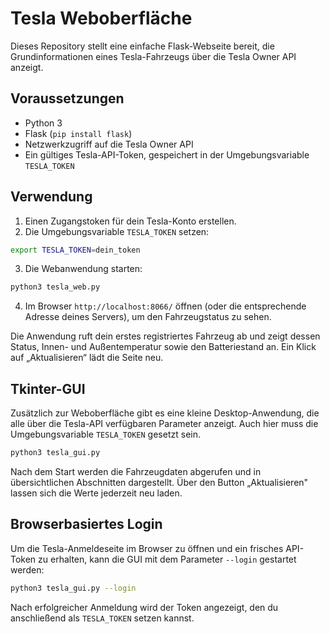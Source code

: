 # Tesla Weboberfläche

Dieses Repository stellt eine einfache Flask-Webseite bereit, die
Grundinformationen eines Tesla-Fahrzeugs über die Tesla Owner API anzeigt.

## Voraussetzungen

* Python 3
* Flask (`pip install flask`)
* Netzwerkzugriff auf die Tesla Owner API
* Ein gültiges Tesla-API-Token, gespeichert in der Umgebungsvariable
  `TESLA_TOKEN`

## Verwendung

1. Einen Zugangstoken für dein Tesla-Konto erstellen.
2. Die Umgebungsvariable `TESLA_TOKEN` setzen:

```bash
export TESLA_TOKEN=dein_token
```

3. Die Webanwendung starten:

```bash
python3 tesla_web.py
```

4. Im Browser `http://localhost:8066/` öffnen (oder die entsprechende Adresse
deines Servers), um den Fahrzeugstatus zu sehen.

Die Anwendung ruft dein erstes registriertes Fahrzeug ab und zeigt dessen
Status, Innen- und Außentemperatur sowie den Batteriestand an. 
Ein Klick auf „Aktualisieren“ lädt die Seite neu.

## Tkinter-GUI

Zusätzlich zur Weboberfläche gibt es eine kleine Desktop-Anwendung,
die alle über die Tesla-API verfügbaren Parameter anzeigt. Auch hier muss
die Umgebungsvariable `TESLA_TOKEN` gesetzt sein.

```bash
python3 tesla_gui.py
```

Nach dem Start werden die Fahrzeugdaten abgerufen und in übersichtlichen
Abschnitten dargestellt. Über den Button „Aktualisieren" lassen sich die
Werte jederzeit neu laden.

## Browserbasiertes Login

Um die Tesla-Anmeldeseite im Browser zu öffnen und ein frisches API-Token zu erhalten,
kann die GUI mit dem Parameter `--login` gestartet werden:

```bash
python3 tesla_gui.py --login
```

Nach erfolgreicher Anmeldung wird der Token angezeigt, den du anschließend als
`TESLA_TOKEN` setzen kannst.
